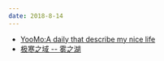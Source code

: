 ```yaml
---
date: 2018-8-14
---
```


* [YooMo:A daily that describe my nice life](https://yoomo.github.io/)
* [极寒之域 -- 雾之湖](https://blog.tented.top)

